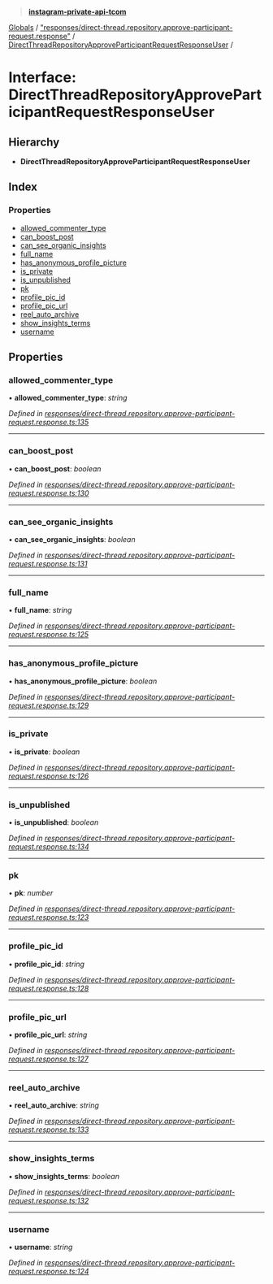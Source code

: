 > **[instagram-private-api-tcom](../README.md)**

[Globals](../README.md) / ["responses/direct-thread.repository.approve-participant-request.response"](../modules/_responses_direct_thread_repository_approve_participant_request_response_.md) / [DirectThreadRepositoryApproveParticipantRequestResponseUser](_responses_direct_thread_repository_approve_participant_request_response_.directthreadrepositoryapproveparticipantrequestresponseuser.md) /

# Interface: DirectThreadRepositoryApproveParticipantRequestResponseUser

## Hierarchy

* **DirectThreadRepositoryApproveParticipantRequestResponseUser**

## Index

### Properties

* [allowed_commenter_type](_responses_direct_thread_repository_approve_participant_request_response_.directthreadrepositoryapproveparticipantrequestresponseuser.md#allowed_commenter_type)
* [can_boost_post](_responses_direct_thread_repository_approve_participant_request_response_.directthreadrepositoryapproveparticipantrequestresponseuser.md#can_boost_post)
* [can_see_organic_insights](_responses_direct_thread_repository_approve_participant_request_response_.directthreadrepositoryapproveparticipantrequestresponseuser.md#can_see_organic_insights)
* [full_name](_responses_direct_thread_repository_approve_participant_request_response_.directthreadrepositoryapproveparticipantrequestresponseuser.md#full_name)
* [has_anonymous_profile_picture](_responses_direct_thread_repository_approve_participant_request_response_.directthreadrepositoryapproveparticipantrequestresponseuser.md#has_anonymous_profile_picture)
* [is_private](_responses_direct_thread_repository_approve_participant_request_response_.directthreadrepositoryapproveparticipantrequestresponseuser.md#is_private)
* [is_unpublished](_responses_direct_thread_repository_approve_participant_request_response_.directthreadrepositoryapproveparticipantrequestresponseuser.md#is_unpublished)
* [pk](_responses_direct_thread_repository_approve_participant_request_response_.directthreadrepositoryapproveparticipantrequestresponseuser.md#pk)
* [profile_pic_id](_responses_direct_thread_repository_approve_participant_request_response_.directthreadrepositoryapproveparticipantrequestresponseuser.md#profile_pic_id)
* [profile_pic_url](_responses_direct_thread_repository_approve_participant_request_response_.directthreadrepositoryapproveparticipantrequestresponseuser.md#profile_pic_url)
* [reel_auto_archive](_responses_direct_thread_repository_approve_participant_request_response_.directthreadrepositoryapproveparticipantrequestresponseuser.md#reel_auto_archive)
* [show_insights_terms](_responses_direct_thread_repository_approve_participant_request_response_.directthreadrepositoryapproveparticipantrequestresponseuser.md#show_insights_terms)
* [username](_responses_direct_thread_repository_approve_participant_request_response_.directthreadrepositoryapproveparticipantrequestresponseuser.md#username)

## Properties

###  allowed_commenter_type

• **allowed_commenter_type**: *string*

*Defined in [responses/direct-thread.repository.approve-participant-request.response.ts:135](https://github.com/cuonglnhust/instagram-private-api-tcom/blob/3e16058/src/responses/direct-thread.repository.approve-participant-request.response.ts#L135)*

___

###  can_boost_post

• **can_boost_post**: *boolean*

*Defined in [responses/direct-thread.repository.approve-participant-request.response.ts:130](https://github.com/cuonglnhust/instagram-private-api-tcom/blob/3e16058/src/responses/direct-thread.repository.approve-participant-request.response.ts#L130)*

___

###  can_see_organic_insights

• **can_see_organic_insights**: *boolean*

*Defined in [responses/direct-thread.repository.approve-participant-request.response.ts:131](https://github.com/cuonglnhust/instagram-private-api-tcom/blob/3e16058/src/responses/direct-thread.repository.approve-participant-request.response.ts#L131)*

___

###  full_name

• **full_name**: *string*

*Defined in [responses/direct-thread.repository.approve-participant-request.response.ts:125](https://github.com/cuonglnhust/instagram-private-api-tcom/blob/3e16058/src/responses/direct-thread.repository.approve-participant-request.response.ts#L125)*

___

###  has_anonymous_profile_picture

• **has_anonymous_profile_picture**: *boolean*

*Defined in [responses/direct-thread.repository.approve-participant-request.response.ts:129](https://github.com/cuonglnhust/instagram-private-api-tcom/blob/3e16058/src/responses/direct-thread.repository.approve-participant-request.response.ts#L129)*

___

###  is_private

• **is_private**: *boolean*

*Defined in [responses/direct-thread.repository.approve-participant-request.response.ts:126](https://github.com/cuonglnhust/instagram-private-api-tcom/blob/3e16058/src/responses/direct-thread.repository.approve-participant-request.response.ts#L126)*

___

###  is_unpublished

• **is_unpublished**: *boolean*

*Defined in [responses/direct-thread.repository.approve-participant-request.response.ts:134](https://github.com/cuonglnhust/instagram-private-api-tcom/blob/3e16058/src/responses/direct-thread.repository.approve-participant-request.response.ts#L134)*

___

###  pk

• **pk**: *number*

*Defined in [responses/direct-thread.repository.approve-participant-request.response.ts:123](https://github.com/cuonglnhust/instagram-private-api-tcom/blob/3e16058/src/responses/direct-thread.repository.approve-participant-request.response.ts#L123)*

___

###  profile_pic_id

• **profile_pic_id**: *string*

*Defined in [responses/direct-thread.repository.approve-participant-request.response.ts:128](https://github.com/cuonglnhust/instagram-private-api-tcom/blob/3e16058/src/responses/direct-thread.repository.approve-participant-request.response.ts#L128)*

___

###  profile_pic_url

• **profile_pic_url**: *string*

*Defined in [responses/direct-thread.repository.approve-participant-request.response.ts:127](https://github.com/cuonglnhust/instagram-private-api-tcom/blob/3e16058/src/responses/direct-thread.repository.approve-participant-request.response.ts#L127)*

___

###  reel_auto_archive

• **reel_auto_archive**: *string*

*Defined in [responses/direct-thread.repository.approve-participant-request.response.ts:133](https://github.com/cuonglnhust/instagram-private-api-tcom/blob/3e16058/src/responses/direct-thread.repository.approve-participant-request.response.ts#L133)*

___

###  show_insights_terms

• **show_insights_terms**: *boolean*

*Defined in [responses/direct-thread.repository.approve-participant-request.response.ts:132](https://github.com/cuonglnhust/instagram-private-api-tcom/blob/3e16058/src/responses/direct-thread.repository.approve-participant-request.response.ts#L132)*

___

###  username

• **username**: *string*

*Defined in [responses/direct-thread.repository.approve-participant-request.response.ts:124](https://github.com/cuonglnhust/instagram-private-api-tcom/blob/3e16058/src/responses/direct-thread.repository.approve-participant-request.response.ts#L124)*